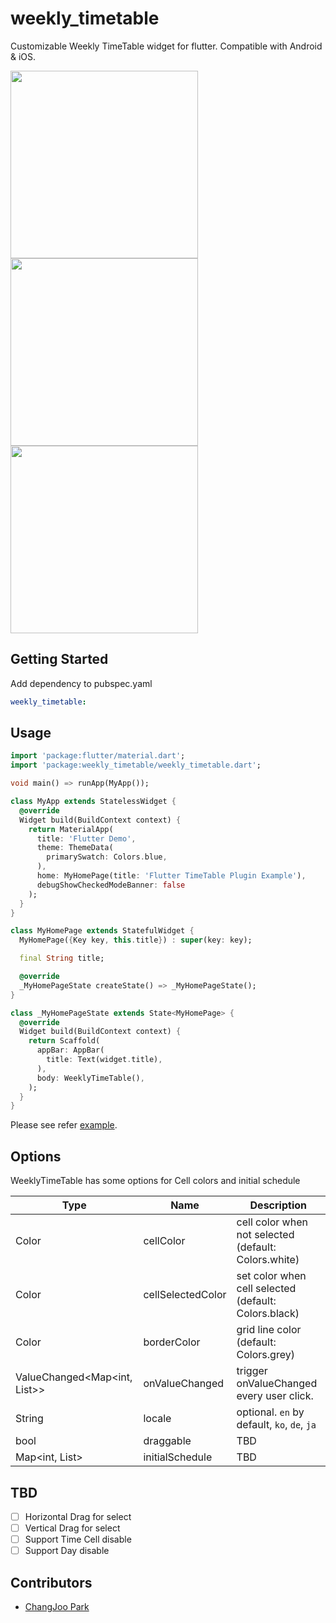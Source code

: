 # weekly_timetable

Customizable Weekly TimeTable widget for flutter. Compatible with Android & iOS.

<img src="https://user-images.githubusercontent.com/1451365/70038838-47470500-15fc-11ea-8f9e-c7c7a222a24b.png" width="300px">
<img src="https://user-images.githubusercontent.com/1451365/70038836-47470500-15fc-11ea-86d9-2ad17b54589f.png" width="300px">
<img src="https://user-images.githubusercontent.com/1451365/70038833-47470500-15fc-11ea-91c6-fce5cc800045.png" width="300px">

## Getting Started

Add dependency to pubspec.yaml

```yaml
weekly_timetable:
```


## Usage

```dart
import 'package:flutter/material.dart';
import 'package:weekly_timetable/weekly_timetable.dart';

void main() => runApp(MyApp());

class MyApp extends StatelessWidget {
  @override
  Widget build(BuildContext context) {
    return MaterialApp(
      title: 'Flutter Demo',
      theme: ThemeData(
        primarySwatch: Colors.blue,
      ),
      home: MyHomePage(title: 'Flutter TimeTable Plugin Example'),
      debugShowCheckedModeBanner: false
    );
  }
}

class MyHomePage extends StatefulWidget {
  MyHomePage({Key key, this.title}) : super(key: key);

  final String title;

  @override
  _MyHomePageState createState() => _MyHomePageState();
}

class _MyHomePageState extends State<MyHomePage> {
  @override
  Widget build(BuildContext context) {
    return Scaffold(
      appBar: AppBar(
        title: Text(widget.title),
      ),
      body: WeeklyTimeTable(),
    );
  }
}
```


Please see refer [example](./example).


## Options

WeeklyTimeTable has some options for Cell colors and initial schedule

| Type                | Name              | Description                                          |
|---------------------|-------------------|------------------------------------------------------|
| Color               | cellColor         | cell color when not selected (default: Colors.white) |
| Color               | cellSelectedColor | set color when cell selected (default: Colors.black) |
| Color               | borderColor       | grid line color (default: Colors.grey)               |
| ValueChanged<Map<int, List<int>>>        | onValueChanged    | trigger onValueChanged every user click.             |
  | String            | locale            | optional. `en` by default, `ko`, `de`, `ja`          |
| bool                | draggable         | TBD                                                  |
| Map<int, List<int>> | initialSchedule   | TBD                                                  |


## TBD

- [ ] Horizontal Drag for select
- [ ] Vertical Drag for select
- [ ] Support Time Cell disable
- [ ] Support Day disable

## Contributors

- [ChangJoo Park](https://github.com/changjoo-park)
